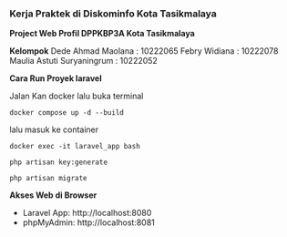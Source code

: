 ### Kerja Praktek di Diskominfo Kota Tasikmalaya
**Project Web Profil DPPKBP3A Kota Tasikmalaya**

**Kelompok**
Dede Ahmad Maolana : 10222065
Febry Widiana : 10222078
Maulia Astuti Suryaningrum : 10222052

**Cara Run Proyek laravel**

Jalan Kan docker lalu buka terminal
```
docker compose up -d --build
```
lalu  masuk ke container
```
docker exec -it laravel_app bash
```
```
php artisan key:generate
```
```
php artisan migrate
```
**Akses Web di Browser**
- Laravel App: http://localhost:8080
- phpMyAdmin: http://localhost:8081
